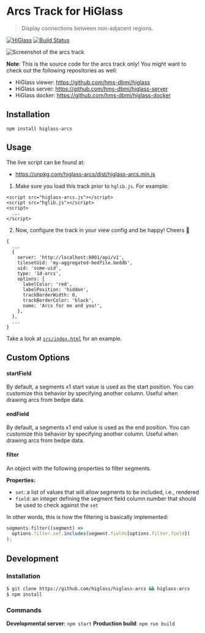 # Arcs Track for HiGlass

> Display connections between non-adjacent regions.

[![HiGlass](https://img.shields.io/badge/higlass-👍-red.svg?colorB=0f5d92)](http://higlass.io)
[![Build Status](https://img.shields.io/travis/higlass/higlass-arcs/master.svg?colorB=0f5d92)](https://travis-ci.org/higlass/higlass-arcs)

![Screenshot of the arcs track](https://user-images.githubusercontent.com/2143629/71704745-0bd15f00-2d91-11ea-99d3-4bad11dec7de.png 'An example of the arcs track')

**Note**: This is the source code for the arcs track only! You might want to check out the following repositories as well:

- HiGlass viewer: https://github.com/hms-dbmi/higlass
- HiGlass server: https://github.com/hms-dbmi/higlass-server
- HiGlass docker: https://github.com/hms-dbmi/higlass-docker

## Installation

```
npm install higlass-arcs
```

## Usage

The live script can be found at:

- https://unpkg.com/higlass-arcs/dist/higlass-arcs.min.js

1. Make sure you load this track prior to `hglib.js`. For example:

```
<script src="higlass-arcs.js"></script>
<script src="hglib.js"></script>
<script>
  ...
</script>
```

2. Now, configure the track in your view config and be happy! Cheers 🎉

```
{
  ...
  {
    server: 'http://localhost:8001/api/v1',
    tilesetUid: 'my-aggregated-bedfile.beddb',
    uid: 'some-uid',
    type: '1d-arcs',
    options: {
      labelColor: 'red',
      labelPosition: 'hidden',
      trackBorderWidth: 0,
      trackBorderColor: 'black',
      name: 'Arcs for me and you!',
    },
  },
  ...
}
```

Take a look at [`src/index.html`](src/index.html) for an example.

## Custom Options

#### startField

By default, a segments x1 start value is used as the start position. You can customize this behavior by specifying another column. Useful when drawing arcs from bedpe data.

#### endField

By default, a segments x1 end value is used as the end position. You can customize this behavior by specifying another column. Useful when drawing arcs from bedpe data.

#### filter

An object with the following properties to filter segments.

**Properties:**

- `set`: a list of values that will allow segments to be included, i.e., rendered
- `field`: an integer defining the segment field column number that should be used to check against the `set`

In other words, this is how the filtering is basically implemented:

```javascript
segments.filter((segment) =>
  options.filter.set.includes(segment.fields[options.filter.field])
);
```

## Development

### Installation

```bash
$ git clone https://github.com/higlass/higlass-arcs && higlass-arcs
$ npm install
```

### Commands

**Developmental server**: `npm start`
**Production build**: `npm run build`
